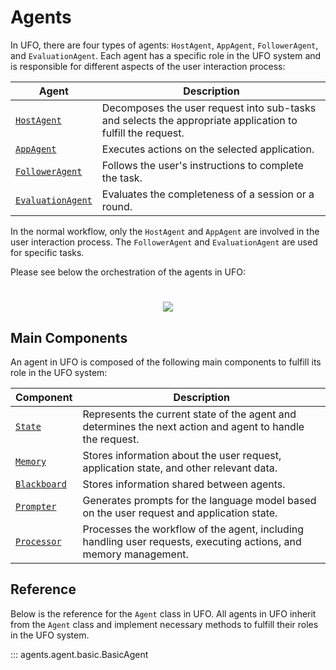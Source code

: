 # Agents

In UFO, there are four types of agents: `HostAgent`, `AppAgent`, `FollowerAgent`, and `EvaluationAgent`. Each agent has a specific role in the UFO system and is responsible for different aspects of the user interaction process:

| Agent                                              | Description                                                                                                |
| -------------------------------------------------- | ---------------------------------------------------------------------------------------------------------- |
| [`HostAgent`](../agents/host_agent.md)             | Decomposes the user request into sub-tasks and selects the appropriate application to fulfill the request. |
| [`AppAgent`](../agents/app_agent.md)               | Executes actions on the selected application.                                                              |
| [`FollowerAgent`](../agents/follower_agent.md)     | Follows the user's instructions to complete the task.                                                      |
| [`EvaluationAgent`](../agents/evaluation_agent.md) | Evaluates the completeness of a session or a round.                                                        |

In the normal workflow, only the `HostAgent` and `AppAgent` are involved in the user interaction process. The `FollowerAgent` and `EvaluationAgent` are used for specific tasks.

Please see below the orchestration of the agents in UFO:

<h1 align="center">
    <img src="../../img/framework_v2.png"/> 
</h1>

## Main Components

An agent in UFO is composed of the following main components to fulfill its role in the UFO system:

| Component                                      | Description                                                                                                      |
| ---------------------------------------------- | ---------------------------------------------------------------------------------------------------------------- |
| [`State`](../agents/design/state.md)           | Represents the current state of the agent and determines the next action and agent to handle the request.        |
| [`Memory`](../agents/design/memory.md)         | Stores information about the user request, application state, and other relevant data.                           |
| [`Blackboard`](../agents/design/blackboard.md) | Stores information shared between agents.                                                                        |
| [`Prompter`](../agents/design/prompter.md)     | Generates prompts for the language model based on the user request and application state.                        |
| [`Processor`](../agents/design/processor.md)   | Processes the workflow of the agent, including handling user requests, executing actions, and memory management. |

## Reference

Below is the reference for the `Agent` class in UFO. All agents in UFO inherit from the `Agent` class and implement necessary methods to fulfill their roles in the UFO system.

::: agents.agent.basic.BasicAgent

